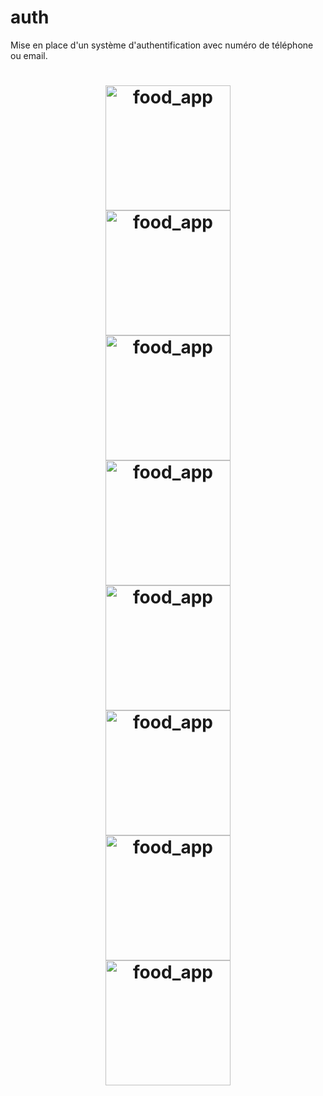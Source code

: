 # auth

Mise en place d'un système d'authentification avec numéro de téléphone ou email.

 <h1 align="center">
  <img alt="food_app" src="https://github.com/Adjaro/auth-flutter/tree/main/screenshot/screen1.png" width="200px"/><br/>
  <img alt="food_app" src="https://github.com/Adjaro/auth-flutter/tree/main/screenshot/screen2.png" width="200px"/><br/>
  <img alt="food_app" src="https://github.com/Adjaro/auth-flutter/tree/main/screenshot/screen3.png" width="200px"/><br/>
  <img alt="food_app" src="https://github.com/Adjaro/auth-flutter/tree/main/screenshot/screen4.png" width="200px"/><br/>
  <img alt="food_app" src="https://github.com/Adjaro/auth-flutter/tree/main/screenshot/screen5.png" width="200px"/><br/>
  <img alt="food_app" src="https://github.com/Adjaro/auth-flutter/tree/main/screenshot/screen6.png" width="200px"/><br/>
  <img alt="food_app" src="https://github.com/Adjaro/auth-flutter/tree/main/screenshot/screen7.png" width="200px"/><br/>
  <img alt="food_app" src="https://github.com/Adjaro/auth-flutter/tree/main/screenshot/screen8.png" width="200px"/><br/>
 
</h1>
